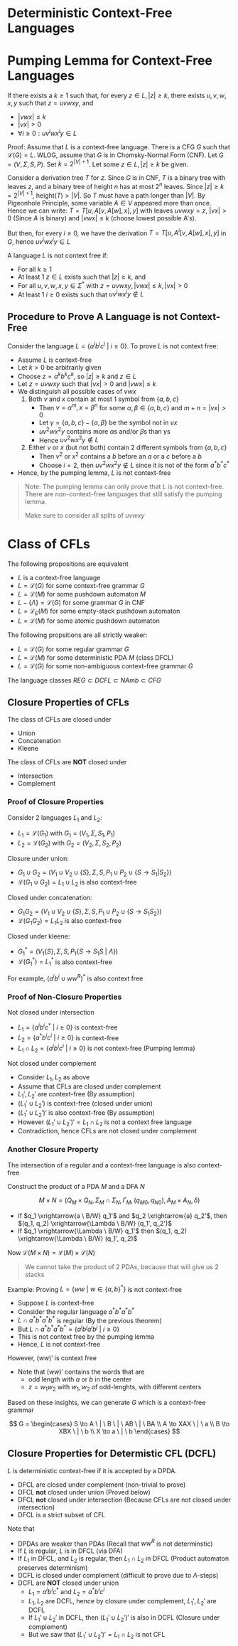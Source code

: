 # Deterministic Context-Free Languages

# Pumping Lemma for Context-Free Languages

If there exists a $k \geq 1$ such that, for every $z \in L, |z| \geq k$, there exists $u,v,w,x,y$ such that $z = uvwxy$, and

- $|vwx| \leq k$
- $|vx| > 0$
- $\forall i \geq 0: uv^iwx^iy \in L$

Proof: Assume that $L$ is a context-free language. There is a CFG $G$ such that $\mathcal{L}(G) = L$. WLOG, assume that $G$ is in Chomsky-Normal Form (CNF). Let $G = (V, \Sigma, S, P)$. Set $k = 2^{|V| + 1}$. Let some $z \in L, |z| \geq k$ be given.

Consider a derivation tree $T$ for $z$. Since $G$ is in CNF, $T$ is a binary tree with leaves $z$, and a binary tree of height $n$ has at most $2^n$ leaves. Since $|z| \geq k = 2^{|V| + 1}$, $\text{height}(T) > |V|$. So $T$ must have a path longer than $|V|$. By Pigeonhole Principle, some variable $A \in V$ appeared more than once. Hence we can write: $T = T[u, A[v, A[w], x], y]$ with leaves $uvwxy = z$, $|vx| > 0$ (Since $A$ is binary) and $|vwx| \leq k$ (choose lowest possible A's).

But then, for every $i \geq 0$, we have the derivation $T = T[u, A^i[v, A[w], x], y]$ in $G$, hence $uv^iwx^iy \in L$

A language $L$ is not context free if:

- For all $k \geq 1$
- At least 1 $z \in L$ exists such that $|z| \geq k$, and
- For all $u, v, w, x, y \in \Sigma^*$ with $z = uvwxy, |vwx| \leq k, |vx| > 0$
- At least 1 $i \geq 0$ exists such that $uv^iwx^iy \not \in L$

## Procedure to Prove A Language is not Context-Free

Consider the language $L = \{ a^i b^i c^i \ | \ i \geq 0 \}$. To prove $L$ is not context free:

- Assume $L$ is context-free
- Let $k > 0$ be arbitrarily given
- Choose $z = a^k b^k c^k$, so $|z| \geq k$ and $z \in L$
- Let $z = uvwxy$ such that $|vx| > 0$ and $|vwx| \leq k$
- We distinguish all possible cases of $vwx$
  1. Both $v$ and $x$ contain at most 1 symbol from $\{ a, b, c \}$
     - Then $v = \alpha^m, x = \beta^n$ for some $\alpha, \beta \in \{a, b, c\}$ and $m + n = |vx| > 0$
     - Let $\gamma = \{a, b, c\} - \{\alpha, \beta \}$ be the symbol not in $vx$
     - $u v^2 w x^2 y$ contains more $\alpha$s and/or $\beta$s than $\gamma$s
     - Hence $uv^2wx^2y \not \in L$
  2. Either $v$ or $x$ (but not both) contain 2 different symbols from $\{ a, b, c \}$
     - Then $v^2$ or $x^2$ contains a $b$ before an $a$ or a $c$ before a $b$
     - Choose $i = 2$, then $uv^2wx^2y \not \in L$ since it is not of the form $a^*b^*c^*$
- Hence, by the pumping lemma, $L$ is not context-free

> Note: The pumping lemma can only prove that $L$ is not context-free. There are non-context-free languages that still satisfy the pumping lemma.
>
> Make sure to consider all splits of $uvwxy$

# Class of CFLs

The following propositions are equivalent

- $L$ is a context-free language
- $L = \mathcal{L}(G)$ for some context-free grammar $G$
- $L = \mathcal{L}(M)$ for some pushdown automaton $M$
- $L - \{ \Lambda \} = \mathcal{L}(G)$ for some grammar $G$ in CNF
- $L = \mathcal{L}_E(M)$ for some empty-stack pushdown automaton
- $L = \mathcal{L}(M)$ for some atomic pushdown automaton

The following propsitions are all strictly weaker:

- $L = \mathcal{L}(G)$ for some regular grammar $G$
- $L = \mathcal{L}(M)$ for some deterministic PDA $M$ (class DFCL)
- $L = \mathcal{L}(G)$ for some non-ambiguous context-free grammar $G$

The language classes $REG \subset DCFL \subset NAmb \subset CFG$

## Closure Properties of CFLs

The class of CFLs are closed under

- Union
- Concatenation
- Kleene

The class of CFLs are **NOT** closed under

- Intersection
- Complement

### Proof of Closure Properties

Consider 2 languages $L_1$ and $L_2$:

- $L_1 = \mathcal{L}(G_1)$ with $G_1 = (V_1, \Sigma, S_1, P_1)$
- $L_2 = \mathcal{L}(G_2)$ with $G_2 = (V_2, \Sigma, S_2, P_2)$

Closure under union:

- $G_1 \cup G_2 = (V_1 \cup V_2 \cup \{S\}, \Sigma, S, P_1 \cup P_2 \cup \{ S \to S_1 | S_2 \})$
- $\mathcal{L}(G_1 \cup G_2) = L_1 \cup L_2$ is also context-free

Closed under concatenation:

- $G_1 G_2 = (V_1 \cup V_2 \cup \{S\}, \Sigma, S, P_1 \cup P_2 \cup \{ S \to S_1 S_2 \})$
- $\mathcal{L}(G_1 G_2) = L_1 L_2$ is also context-free

Closed under kleene:

- $G_1^* = (V_1 \{S\}, \Sigma, S, P_1 \{ S \to S_1 S \ | \ \Lambda \})$
- $\mathcal{L}(G_1^*) = L_1^*$ is also context-free

For example, $(a^i b^i \cup ww^R)^*$ is also context free

### Proof of Non-Closure Properties

Not closed under intersection

- $L_1 = \{a^i b^i c^* \ | \ i \geq 0 \}$ is context-free
- $L_2 = \{a^* b^i c^i \ | \ i \geq 0 \}$ is context-free
- $L_1 \cap L_2 = \{a^i b^i c^i \ | \ i \geq 0 \}$ is not context-free (Pumping lemma)

Not closed under complement

- Consider $L_1, L_2$ as above
- Assume that CFLs are closed under complement
- $L_1', L_2'$ are context-free (By assumption)
- $(L_1' \cup L_2')$ is context-free (closed under union)
- $(L_1' \cup L_2')'$ is also context-free (By assumption)
- However $(L_1' \cup L_2')' = L_1 \cap L_2$ is not a context free language
- Contradiction, hence CFLs are not closed under complement

### Another Closure Property

The intersection of a regular and a context-free language is also context-free

Construct the product of a PDA $M$ and a DFA $N$

$$
M \times N = (Q_M \times Q_N, \Sigma_M \cap \Sigma_N, \Gamma_M, (q_{M0}, q_{N0}), A_M \times A_N, \delta)
$$

- If $q_1 \xrightarrow{a \ B/W} q_1'$ and $q_2 \xrightarrow{a} q_2'$, then $(q_1, q_2) \xrightarrow{\Lambda \ B/W} (q_1', q_2')$
- If $q_1 \xrightarrow{\Lambda \ B/W} q_1'$ then $(q_1, q_2) \xrightarrow{\Lambda \ B/W} (q_1', q_2)$

Now $\mathcal{L}(M \times N) = \mathcal{L}(M) \times \mathcal{L}(N)$

> We cannot take the product of 2 PDAs, because that will give us 2 stacks

Example: Proving $L = \{ ww \ | \ w \in \{a, b\}^* \}$ is not context-free

- Suppose $L$ is context-free
- Consider the regular language $a^* b^* a^* b^*$
- $L \cap a^* b^* a^* b^*$ is regular (By the previous theorem)
- But $L \cap a^* b^* a^* b^* = \{ a^i b^j a^i b^j \ | \ i \geq 0 \}$
- This is not context free by the pumping lemma
- Hence, $L$ is not context-free

However, $(ww)'$ is context free

- Note that $(ww)'$ contains the words that are
  - odd length with $a$ or $b$ in the center
  - $z = w_1 w_2$ with $w_1, w_2$ of odd-lenghts, with different centers

Based on these insights, we can generate $G$ which is a context-free grammar

$$
G = \begin{cases}
    S \to A \ | \ B \ | \ AB \ | \ BA \\
    A \to XAX \ | \ a \\
    B \to XBX \ | \ b \\
    X \to a \ | \ b
\end{cases}
$$

## Closure Properties for Determistic CFL (DCFL)

$L$ is deterministic context-free if it is accepted by a DPDA.

- DFCL are closed under complement (non-trivial to prove)
- DFCL **not** closed under union (Proved below)
- DFCL **not** closed under intersection (Because CFLs are not closed under intersection)
- DFCL is a strict subset of CFL

Note that

- DPDAs are weaker than PDAs (Recall that $ww^R$ is not determinstic)
- If $L$ is regular, $L$ is in DFCL (via DFA)
- If $L_1$ in DFCL, and $L_2$ is regular, then $L_1 \cap L_2$ in DFCL (Product automaton preserves determinism)
- DCFL is closed under complement (difficult to prove due to $\Lambda$-steps)
- DCFL are **NOT** closed under union
  - $L_1 = a^i b^i c^*$ and $L_2 = a^* b^i c^i$
  - $L_1, L_2$ are DCFL, hence by closure under complement, $L_1', L_2'$ are DCFL
  - If $L_1' \cup L_2'$ in DCFL, then $(L_1' \cup L_2')'$ is also in DCFL (Closure under complement)
  - But we saw that $(L_1' \cup L_2')' = L_1 \cap L_2$ is not CFL
